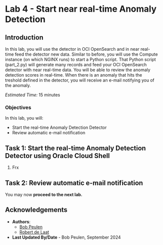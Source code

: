 # Lab 4 - Start near real-time Anomaly Detection

## Introduction

In this lab, you will use the detector in OCI OpenSearch and in near real-time feed the detector new data. Similar to before, you will use the Compute instance (on which NGINX runs) to start a Python script. That Python script (part_2.py) will generate many records and feed your OCI OpenSearch detector with near real-time data. You will be able to review the anomaly detection scores in real-time. When there is an anomaly that hits the treshold defined in the detector, you will receive an e-mail notifying you of the anomaly.

*Estimated Time:* 15 minutes

### Objectives

In this lab, you will:
* Start the real-time Anomaly Detection Detector
* Review automatic e-mail notification


## Task 1: Start the real-time Anomaly Detection Detector using Oracle Cloud Shell

1.	Frx


## Task 2: Review automatic e-mail notification




You may now **proceed to the next lab.**

## Acknowledgements
* **Authors**:
    * [Bob Peulen](https://www.linkedin.com/in/bobpeulen/)
    * [Robert de Laat](https://www.linkedin.com/in/rdelaat/) 
* **Last Updated By/Date** - Bob Peulen, September 2024

